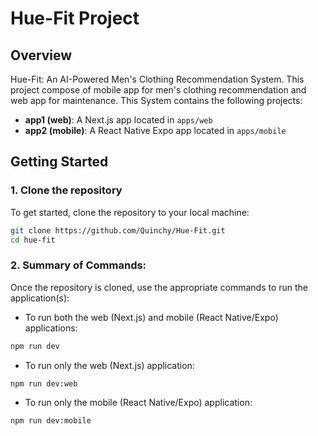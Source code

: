 # Hue-Fit Project

## Overview
Hue-Fit: An AI-Powered Men's Clothing Recommendation System. This project compose of mobile app for men's clothing recommendation and web app for maintenance.
This System contains the following projects:
- **app1 (web)**: A Next.js app located in `apps/web`
- **app2 (mobile)**: A React Native Expo app located in `apps/mobile`
## Getting Started

### 1. Clone the repository
To get started, clone the repository to your local machine:

```bash
git clone https://github.com/Quinchy/Hue-Fit.git
cd hue-fit
```

### 2. Summary of Commands:
Once the repository is cloned, use the appropriate commands to run the application(s):
- To run both the web (Next.js) and mobile (React Native/Expo) applications:
```bash
npm run dev
```
- To run only the web (Next.js) application:
```bash
npm run dev:web
```
- To run only the mobile (React Native/Expo) application:
```bash
npm run dev:mobile
```